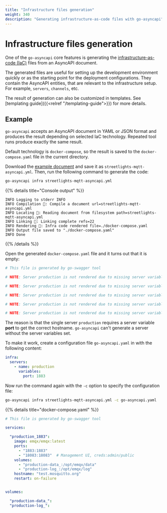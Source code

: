 ```yaml
---
title: "Infrastructure files generation"
weight: 340
description: "Generating infrastructure-as-code files with go-asyncapi"
---
```


# Infrastructure files generation

One of the `go-asyncapi` core features is generating the 
[infrastructure-as-code (IaC)](https://en.wikipedia.org/wiki/Infrastructure_as_code) files from an AsyncAPI document. 

The generated files are useful for setting up the development environment quickly or as the starting point 
for the deployment configurations.
They contain the AsyncAPI entities, that are relevant to the infrastructure setup. For example, `servers`, `channels`, etc.

The result of generation can also be customized in templates. 
See [templating guide]({{<relref "/templating-guide">}}) for more details.

## Example

`go-asyncapi` accepts an AsyncAPI document in YAML or JSON format and produces the result depending on selected IaC technology.
Repeated tool runs produce exactly the same result.

Default technology is `docker-compose`, so the result is saved to the `docker-compose.yaml` file in the current directory.

Download the [example document](https://github.com/asyncapi/spec/blob/master/examples/streetlights-mqtt-asyncapi.yml)
and save it as `streetlights-mqtt-asyncapi.yml`. Then, run the following command to generate the code:

```bash
go-asyncapi infra streetlights-mqtt-asyncapi.yml
```

{{% details title="Console output" %}}
```console
INFO Logging to stderr INFO
INFO Compilation 🔨: Compile a document url=streetlights-mqtt-asyncapi.yml
INFO Locating 📡: Reading document from filesystem path=streetlights-mqtt-asyncapi.yml
INFO Linking 🔗: Linking complete refs=22
INFO Rendering 🎨: Infra code rendered file=./docker-compose.yaml
INFO Output file saved to "./docker-compose.yaml"
INFO Done
```
{{% /details %}}

Open the generated `docker-compose.yaml` file and it turns out that it is empty:

```yaml
# This file is generated by go-swagger tool

# NOTE: Server production is not rendered due to missing server variables in the go-asyncapi configuration

# NOTE: Server production is not rendered due to missing server variables in the go-asyncapi configuration

# NOTE: Server production is not rendered due to missing server variables in the go-asyncapi configuration

# NOTE: Server production is not rendered due to missing server variables in the go-asyncapi configuration

# NOTE: Server production is not rendered due to missing server variables in the go-asyncapi configuration
```

The reason is that the single server `production` requires a server variable **port** to get the correct hostname.
`go-asyncapi` can't generate a server without the server variables set.

To make it work, create a configuration file `go-asyncapi.yaml` in with the following content:

```yaml
infra:
  servers:
    - name: production
      variables:
        port: 1883
```

Now run the command again with the `-c` option to specify the configuration file:

```bash
go-asyncapi infra streetlights-mqtt-asyncapi.yml -c go-asyncapi.yaml
```

{{% details title="docker-compose.yaml" %}}
```yaml
# This file is generated by go-swagger tool

services:

  "production_1883":
    image: emqx/emqx:latest
    ports:
      - "1883:1883"
      - "18083:18083"  # Management UI, creds:admin/public
    volumes:
      - "production-data_:/opt/emqx/data"
      - "production-log_:/opt/emqx/log"
    hostname: "test.mosquitto.org"
    restart: on-failure


volumes:

  "production-data_":
  "production-log_":
```